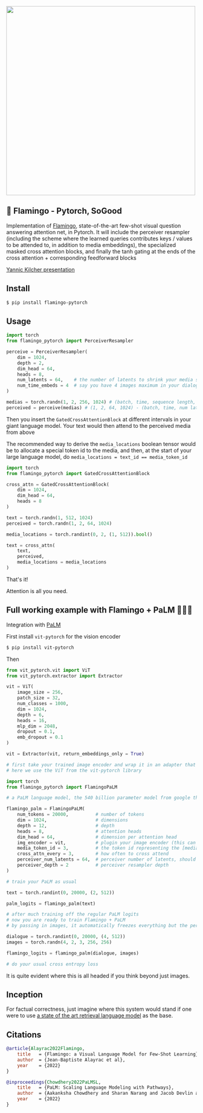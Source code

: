 <img src="./flamingo.png" width="500px"></img>

## 🦩 Flamingo - Pytorch, SoGood


Implementation of <a href="https://www.deepmind.com/blog/tackling-multiple-tasks-with-a-single-visual-language-model">Flamingo</a>, state-of-the-art few-shot visual question answering attention net, in Pytorch. It will include the perceiver resampler (including the scheme where the learned queries contributes keys / values to be attended to, in addition to media embeddings), the specialized masked cross attention blocks, and finally the tanh gating at the ends of the cross attention + corresponding feedforward blocks

<a href="https://youtu.be/smUHQndcmOY?t=30">Yannic Kilcher presentation</a>

## Install

```bash
$ pip install flamingo-pytorch
```

## Usage

```python
import torch
from flamingo_pytorch import PerceiverResampler

perceive = PerceiverResampler(
    dim = 1024,
    depth = 2,
    dim_head = 64,
    heads = 8,
    num_latents = 64,    # the number of latents to shrink your media sequence to, perceiver style
    num_time_embeds = 4  # say you have 4 images maximum in your dialogue
)

medias = torch.randn(1, 2, 256, 1024) # (batch, time, sequence length, dimension)
perceived = perceive(medias) # (1, 2, 64, 1024) - (batch, time, num latents, dimension)
```

Then you insert the `GatedCrossAttentionBlock` at different intervals in your giant language model. Your text would then attend to the perceived media from above

The recommended way to derive the `media_locations` boolean tensor would be to allocate a special token id to the media, and then, at the start of your large language model, do `media_locations = text_id == media_token_id`

```python
import torch
from flamingo_pytorch import GatedCrossAttentionBlock

cross_attn = GatedCrossAttentionBlock(
    dim = 1024,
    dim_head = 64,
    heads = 8
)

text = torch.randn(1, 512, 1024)
perceived = torch.randn(1, 2, 64, 1024)

media_locations = torch.randint(0, 2, (1, 512)).bool()

text = cross_attn(
    text,
    perceived,
    media_locations = media_locations
)
```

That's it!

Attention is all you need.

## Full working example with Flamingo + PaLM 🌴🦩🌴

Integration with <a href="https://ai.googleblog.com/2022/04/pathways-language-model-palm-scaling-to.html">PaLM</a>

First install `vit-pytorch` for the vision encoder

```bash
$ pip install vit-pytorch
```

Then

```python
from vit_pytorch.vit import ViT
from vit_pytorch.extractor import Extractor

vit = ViT(
    image_size = 256,
    patch_size = 32,
    num_classes = 1000,
    dim = 1024,
    depth = 6,
    heads = 16,
    mlp_dim = 2048,
    dropout = 0.1,
    emb_dropout = 0.1
)

vit = Extractor(vit, return_embeddings_only = True)

# first take your trained image encoder and wrap it in an adapter that returns the image embeddings
# here we use the ViT from the vit-pytorch library

import torch
from flamingo_pytorch import FlamingoPaLM

# a PaLM language model, the 540 billion parameter model from google that shows signs of general intelligence

flamingo_palm = FlamingoPaLM(
    num_tokens = 20000,          # number of tokens
    dim = 1024,                  # dimensions
    depth = 12,                  # depth
    heads = 8,                   # attention heads
    dim_head = 64,               # dimension per attention head
    img_encoder = vit,           # plugin your image encoder (this can be optional if you pass in the image embeddings separately, but probably want to train end to end given the perceiver resampler)
    media_token_id = 3,          # the token id representing the [media] or [image]
    cross_attn_every = 3,        # how often to cross attend
    perceiver_num_latents = 64,  # perceiver number of latents, should be smaller than the sequence length of the image tokens
    perceiver_depth = 2          # perceiver resampler depth
)

# train your PaLM as usual

text = torch.randint(0, 20000, (2, 512))

palm_logits = flamingo_palm(text)

# after much training off the regular PaLM logits
# now you are ready to train Flamingo + PaLM
# by passing in images, it automatically freezes everything but the perceiver and cross attention blocks, as in the paper

dialogue = torch.randint(0, 20000, (4, 512))
images = torch.randn(4, 2, 3, 256, 256)

flamingo_logits = flamingo_palm(dialogue, images)

# do your usual cross entropy loss
```

It is quite evident where this is all headed if you think beyond just images.

## Inception

For factual correctness, just imagine where this system would stand if one were to use <a href="https://github.com/lucidrains/retro-pytorch">a state of the art retrieval language model</a> as the base.

## Citations

```bibtex
@article{Alayrac2022Flamingo,
    title   = {Flamingo: a Visual Language Model for Few-Shot Learning},
    author  = {Jean-Baptiste Alayrac et al},
    year    = {2022}
}
```

```bibtex
@inproceedings{Chowdhery2022PaLMSL,
    title   = {PaLM: Scaling Language Modeling with Pathways},
    author  = {Aakanksha Chowdhery and Sharan Narang and Jacob Devlin and Maarten Bosma and Gaurav Mishra and Adam Roberts and Paul Barham and Hyung Won Chung and Charles Sutton and Sebastian Gehrmann and Parker Schuh and Kensen Shi and Sasha Tsvyashchenko and Joshua Maynez and Abhishek Rao and Parker Barnes and Yi Tay and Noam M. Shazeer and Vinodkumar Prabhakaran and Emily Reif and Nan Du and Benton C. Hutchinson and Reiner Pope and James Bradbury and Jacob Austin and Michael Isard and Guy Gur-Ari and Pengcheng Yin and Toju Duke and Anselm Levskaya and Sanjay Ghemawat and Sunipa Dev and Henryk Michalewski and Xavier Garc{\'i}a and Vedant Misra and Kevin Robinson and Liam Fedus and Denny Zhou and Daphne Ippolito and David Luan and Hyeontaek Lim and Barret Zoph and Alexander Spiridonov and Ryan Sepassi and David Dohan and Shivani Agrawal and Mark Omernick and Andrew M. Dai and Thanumalayan Sankaranarayana Pillai and Marie Pellat and Aitor Lewkowycz and Erica Oliveira Moreira and Rewon Child and Oleksandr Polozov and Katherine Lee and Zongwei Zhou and Xuezhi Wang and Brennan Saeta and Mark Diaz and Orhan Firat and Michele Catasta and Jason Wei and Kathleen S. Meier-Hellstern and Douglas Eck and Jeff Dean and Slav Petrov and Noah Fiedel},
    year    = {2022}
}
```

